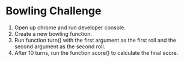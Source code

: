 
Bowling Challenge
=================

1. Open up chrome and run developer console.
2. Create a new bowling function.
3. Run function turn() with the first argument as the first roll and the second argument as the second roll.
4. After 10 turns, run the function score() to calculate the final score.
